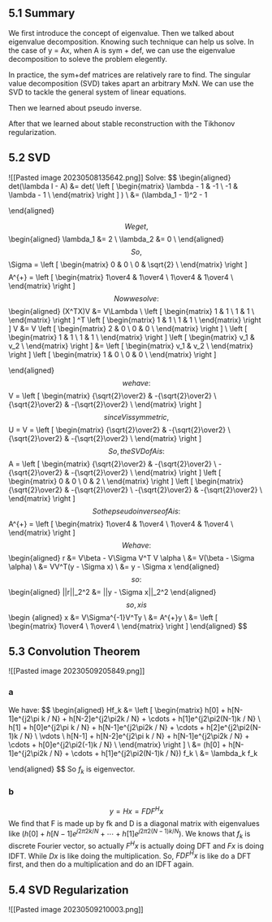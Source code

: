 ## 5.1 Summary
We first introduce the concept of eigenvalue. Then we talked about eigenvalue decomposition. Knowing such technique can help us solve. In the case of y = Ax, when A is sym + def, we can use the eigenvalue decomposition to soleve the problem elegently.

In practice, the sym+def matrices are relatively rare to find. The singular value decomposition (SVD) takes apart an arbitrary MxN. We can use the SVD to tackle the general system of linear equations. 

Then we learned about pseudo inverse. 

After that we learned about stable reconstruction with the Tikhonov regularization.
## 5.2 SVD
![[Pasted image 20230508135642.png]]
Solve:
$$
\begin{aligned}
det(\lambda I - A) &= 
det(
\left [
\begin{matrix}
\lambda - 1 & -1 \\
-1 & \lambda - 1 \\
\end{matrix}
\right ] 
) \\
&= (\lambda_1 - 1)^2 - 1

\end{aligned}

$$
We get, 
$$
\begin{aligned}
\lambda_1 &= 2 \\
\lambda_2 &= 0 \\
\end{aligned}
$$
So, 
$$
\Sigma = 
\left [
\begin{matrix}
0 & 0 \\
0 & \sqrt{2} \\
\end{matrix}
\right ] 
$$
$$
A^{+} =
\left [
\begin{matrix}
1\over4 & 1\over4 \\
1\over4 & 1\over4 \\
\end{matrix}
\right ] 
$$
Now we solve:
$$
\begin{aligned}
(X^TX)V &= V\Lambda \\
\left [
\begin{matrix}
1 & 1 \\
1 & 1 \\
\end{matrix}
\right ] ^T
\left [
\begin{matrix}
1 & 1 \\
1 & 1 \\
\end{matrix}
\right ] V 
&= 
V
\left [
\begin{matrix}
2 & 0 \\
0 & 0 \\
\end{matrix}
\right ] \\
\left [
\begin{matrix}
1 & 1 \\
1 & 1 \\
\end{matrix}
\right ] 
\left [
\begin{matrix}
v_1 & v_2 \\
\end{matrix}
\right ]
&= 
\left [
\begin{matrix}
v_1 & v_2 \\
\end{matrix}
\right ]
\left [
\begin{matrix}
1 & 0 \\
0 & 0 \\
\end{matrix}
\right ]

\end{aligned}
$$
we have:
$$
V = \left [
\begin{matrix}
{\sqrt{2}\over2} & -{\sqrt{2}\over2} \\
{\sqrt{2}\over2} & -{\sqrt{2}\over2} \\
\end{matrix}
\right ]
$$
since V is symmetric, 
$$
U = V = \left [
\begin{matrix}
{\sqrt{2}\over2} & -{\sqrt{2}\over2} \\
{\sqrt{2}\over2} & -{\sqrt{2}\over2} \\
\end{matrix}
\right ]
$$
So, the SVD of A is:
$$
A = \left [
\begin{matrix}
{\sqrt{2}\over2} & -{\sqrt{2}\over2} \\
-{\sqrt{2}\over2} & -{\sqrt{2}\over2} \\
\end{matrix}
\right ]
\left [
\begin{matrix}
0 & 0 \\
0 & 2 \\
\end{matrix}
\right ]
\left [
\begin{matrix}
{\sqrt{2}\over2} & -{\sqrt{2}\over2} \\
-{\sqrt{2}\over2} & -{\sqrt{2}\over2} \\
\end{matrix}
\right ]
$$
So the pseudo inverse of A is:
$$
A^{+} =
\left [
\begin{matrix}
1\over4 & 1\over4 \\
1\over4 & 1\over4 \\
\end{matrix}
\right ] 
$$
We have:
$$
\begin{aligned}
r &= V\beta - V\Sigma V^T V \alpha \\
&= V(\beta - \Sigma \alpha) \\
&= VV^T(y - \Sigma x) \\
&= y - \Sigma x
\end{aligned}
$$
so:
$$
\begin{aligned}
||r||_2^2 &= ||y - \Sigma x||_2^2
\end{aligned}
$$
so, x is
$$
\begin {aligned}
x &= V\Sigma^{-1}V^Ty \\
&= A^{+}y \\
&= \left [
\begin{matrix}
1\over4 \\
1\over4 \\
\end{matrix}
\right ] 
\end{aligned}
$$
## 5.3 Convolution Theorem
![[Pasted image 20230509205849.png]]
### a
We have:
$$
\begin{aligned}
Hf_k &= \left [
\begin{matrix}
h[0] + h[N-1]e^{j2\pi k / N} + h[N-2]e^{j2\pi2k / N} + \cdots + h[1]e^{j2\pi2(N-1)k / N} \\
h[1] + h[0]e^{j2\pi k / N} + h[N-1]e^{j2\pi2k / N} + \cdots + h[2]e^{j2\pi2(N-1)k / N} \\
\vdots \\
h[N-1] + h[N-2]e^{j2\pi k / N} + h[N-1]e^{j2\pi2k / N} + \cdots + h[0]e^{j2\pi2(-1)k / N} \\
\end{matrix}
\right ] \\
&= (h[0] + h[N-1]e^{j2\pi2k / N} + \cdots + h[1]e^{j2\pi2(N-1)k / N}) f_k \\
&= \lambda_k f_k

\end{aligned}
$$
So $f_k$ is eigenvector. 
### b
$$
y = Hx = FDF^Hx
$$
We find that F is made up by fk and D is a diagonal matrix with eigenvalues like $(h[0] + h[N-1]e^{j2\pi2k / N} + \cdots + h[1]e^{j2\pi2(N-1)k / N})$. We knows that $f_k$ is discrete Fourier vector, so actually $F^Hx$ is actually doing DFT and $Fx$ is doing IDFT. While $Dx$ is like doing the multiplication. 
So, $FDF^Hx$ is like do a DFT first, and then do a multiplication and do an IDFT again. 
## 5.4 SVD Regularization
![[Pasted image 20230509210003.png]]
